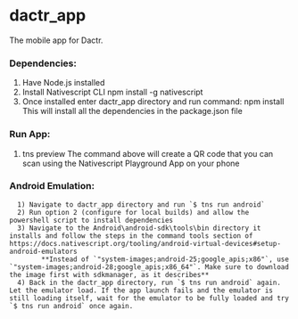 # dactr_app
The mobile app for Dactr.

### Dependencies:
1) Have Node.js installed
2) Install Nativescript CLI
      npm install -g nativescript
2) Once installed enter dactr_app directory and run command:
      npm install 
   This will install all the dependencies in the package.json file
 
### Run App:
 1) tns preview 
  The command above will create a QR code that you can scan using the Nativescript Playground App on your phone
  
  
  
### Android Emulation:
      1) Navigate to dactr_app directory and run `$ tns run android`
      2) Run option 2 (configure for local builds) and allow the powershell script to install dependencies
      3) Navigate to the Android\android-sdk\tools\bin directory it installs and follow the steps in the command tools section of https://docs.nativescript.org/tooling/android-virtual-devices#setup-android-emulators 
            **Instead of `"system-images;android-25;google_apis;x86"`, use `"system-images;android-28;google_apis;x86_64"`. Make sure to download the image first with sdkmanager, as it describes**
      4) Back in the dactr_app directory, run `$ tns run android` again. Let the emulator load. If the app launch fails and the emulator is still loading itself, wait for the emulator to be fully loaded and try `$ tns run android` once again.
